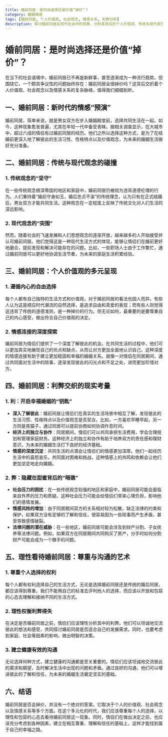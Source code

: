 ```yaml
---
title: 婚前同居：是时尚选择还是价值“掉价”？
category: 婚姻情感
tags: [婚前同居, 个人价值观, 社会观念, 情感关系, 利弊分析]
description: 探讨婚前同居在现代社会中的现象，分析其背后的个人价值观、传统与现代观念的碰撞、利弊交织的现实考量等方面，以理性和包容的态度看待这一现象，为面临相关选择的人提供参考。
---
```


# 婚前同居：是时尚选择还是价值“掉价”？

在当下的社会语境中，婚前同居已不再是新鲜事，甚至逐渐成为一种流行趋势。但围绕它，一个颇具争议性的问题始终存在：婚前同居会很掉价吗？这背后交织着个人价值观、社会观念以及情感关系的复杂脉络，值得我们细细剖析。

## 一、婚前同居：新时代的情感“预演”

婚前同居，简单来说，就是男女双方在步入婚姻殿堂前，选择共同生活在一起。如今，这种现象愈发普遍，尤其在年轻一代中备受青睐。据相关调查显示，在大城市中，超过六成的情侣有过婚前同居的经历。他们之所以选择这种方式，是为了在结婚前更深入地了解彼此的生活习性、性格特点以及价值观念，为未来的婚姻生活做好充分准备。

## 二、婚前同居：传统与现代观念的碰撞

### 1. 传统观念的“坚守”

在一些传统观念根深蒂固的地区和家庭中，婚前同居仍被视为违背道德伦理的行为。人们秉持着“婚前守身如玉，婚后忠贞不渝”的传统理念，认为只有在正式结婚后，男女双方才能共同生活。这种观念在一定程度上反映了传统文化对人们生活的深远影响。

### 2. 现代观念的“突围”

然而，随着社会的飞速发展和人们思想观念的逐渐开放，越来越多的人开始接受并认可婚前同居。他们觉得这是一种现代生活方式的体现，能够让情侣们在婚前更好地磨合，提前发现和解决可能存在的问题。比如，一些职场人士由于工作繁忙，通过婚前同居可以更好地协调生活节奏，为未来的家庭生活积累经验。

## 三、婚前同居：个人价值观的多元呈现

### 1. 遵循内心的自由选择

每个人都有自己独特的生活方式和价值观，对于婚前同居的看法也因人而异。有些人认为这是顺应时代潮流的自然选择，是追求自由和真爱的表现；而有些人则觉得这违背了传统的道德准则，是一种掉价的行为。但无论如何，最重要的是要尊重自己的内心感受，做出符合自己价值观的决定。

### 2. 情感连接的深度探索

婚前同居为情侣们提供了一个深度了解彼此的机会。在共同生活的过程中，他们可以更加真实地展现自己的优点和缺点，从而让对方更加全面地认识自己。这种深度的情感连接有助于建立更加稳固和幸福的婚姻关系。就像一对情侣在同居期间，通过共同面对生活中的琐事，逐渐发现彼此的闪光点和不足之处，进而更加珍惜对方。

## 四、婚前同居：利弊交织的现实考量

### 1. 利：开启幸福婚姻的“钥匙”

 - **深入了解彼此**：婚前同居让情侣们在真实的生活场景中相互了解，发现彼此的生活习惯、性格特点以及价值观念是否契合。比如，一方喜欢早睡早起，另一方则是夜猫子，通过同居可以提前协商如何协调作息时间。
 - **经济上的独立与协作**：同居期间，情侣们可以共同承担生活费用，学会合理规划和管理家庭财务。这种经济上的独立和协作有助于培养双方的责任感和理财意识，为未来的婚姻生活打下良好的经济基础。
 - **情感的深度沉淀**：共同生活的点滴会让情侣们的情感更加深厚。他们一起经历生活中的喜怒哀乐，共同面对困难和挑战，这种情感上的共鸣和依赖会让他们更加坚定地走向婚姻。

### 2. 弊：隐藏在甜蜜背后的“暗礁”

 - **社会压力的困扰**：在一些传统观念较强的地区和家庭中，婚前同居可能会面临来自外界的压力和质疑。这种社会压力可能会给情侣们带来心理负担，影响他们的感情发展。
 - **情感风险的增加**：由于同居期间双方的关系相对较为松散，缺乏法律的约束和保护，如果双方没有足够的了解和信任，很容易因为一些琐事而产生矛盾，甚至导致感情破裂。
 - **法律问题的潜在威胁**：在一些地区，婚前同居可能会涉及到财产分割、子女抚养等法律问题。例如，如果双方在同居期间共同购买了房产，分手时如何分割财产可能会成为一个棘手的问题。

## 五、理性看待婚前同居：尊重与沟通的艺术

### 1. 尊重个人选择的权利

每个人都有权利选择自己的生活方式，无论是选择婚前同居还是传统的婚后同居，都应该得到尊重。我们不能用自己的标准去评判他人的选择，而应该以开放和包容的心态去理解和接纳不同的生活方式。

### 2. 理性权衡利弊得失

在决定是否婚前同居之前，情侣们应该理性分析其中的利弊。他们可以坦诚地交流彼此的想法和感受，共同探讨婚前同居是否适合自己的发展需求。同时，也要考虑到家庭、社会等因素的影响，做出明智的决策。

### 3. 建立健康有效的沟通

无论选择何种方式，建立健康的沟通都是至关重要的。情侣们应该坦诚地交流彼此的需求和期望，及时解决生活中出现的问题和矛盾。通过良好的沟通，他们可以增进彼此的了解和信任，为未来的婚姻生活奠定坚实的基础。

## 六、结语

婚前同居是否会掉价，并没有一个绝对的答案。它取决于个人的价值观、社会观念以及情感关系等多个方面。在这个多元化的时代，我们应该尊重每个人的选择，以理性和包容的心态去看待婚前同居这一现象。同时，情侣们在做出决定之前，也应该充分考虑到各种因素，建立在相互尊重、理解和信任的基础上，这样才能找到属于自己的幸福之路。